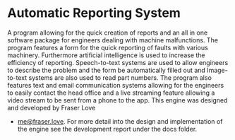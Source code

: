# Automatic Reporting System
A program allowing for the quick creation of reports and an all in one software package for engineers dealing with machine
malfunctions. The program features a form for the quick reporting of faults with various machinery. Furthermore artificial
intelligence is used to increase the efficiency of reporting. Speech-to-text systems are used to allow engineers to describe the
problem and the form be automatically filled out and Image-to-text systems are also used to read part numbers. The program
also features text and email communication systems allowing for the engineers to easily contact the head office and a live streaming
feature allowing a video stream to be sent from a phone to the app. This engine was designed and developed by Fraser Love
- me@fraser.love. For more detail into the design and implementation of the engine see the development report under the docs folder.
